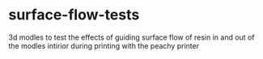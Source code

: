 # surface-flow-tests
3d modles to test the effects of guiding surface flow of resin in and out of the modles intirior during printing with the peachy printer


